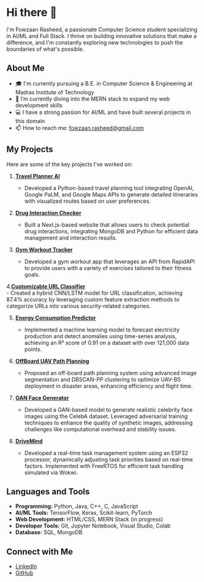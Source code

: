 # Hi there 👋

I'm Fowzaan Rasheed, a passionate Computer Science student specializing in AI/ML and Full Stack. I thrive on building innovative solutions that make a difference, and I'm constantly exploring new technologies to push the boundaries of what's possible.

## About Me

- 🎓 I'm currently pursuing a B.E. in Computer Science & Engineering at Madras Institute of Technology
- 🌱 I’m currently diving into the MERN stack to expand my web development skills
- 💻 I have a strong passion for AI/ML and have built several projects in this domain
- 📫 How to reach me: [fowzaan.rasheed@gmail.com](mailto:fowzaan.rasheed@gmail.com)

## My Projects

Here are some of the key projects I've worked on:

1. **[Travel Planner AI](https://github.com/gitzaan/AI-Travel-Itenary-Creator)**  
    - Developed a Python-based travel planning tool integrating OpenAI, Google PaLM, and Google Maps APIs to generate detailed itineraries with visualized routes based on user preferences.

2. **[Drug Interaction Checker](https://github.com/gitzaan/Drug-Interaction-Checking-Website)**  
    - Built a Next.js-based website that allows users to check potential drug interactions, integrating MongoDB and Python for efficient data management and interaction results.

3. **[Gym Workout Tracker](https://github.com/gitzaan/Measure-Energy-Consumption-)**  
    - Developed a gym workout app that leverages an API from RapidAPI to provide users with a variety of exercises tailored to their fitness goals.

4.**[Customizable URL Classifier](https://github.com/gitzaan/Transfer-Learning-for-Customizable-Web-Filtering)**  
    - Created a hybrid CNN/LSTM model for URL classification, achieving 87.4% accuracy by leveraging custom feature extraction methods to categorize URLs into various security-related categories.

5. **[Energy Consumption Predictor](https://github.com/gitzaan/Measure-Energy-Consumption-)**   
    - Implemented a machine learning model to forecast electricity production and detect anomalies using time-series analysis, achieving an R² score of 0.91 on a dataset with over 121,000 data points.

6. **[OffBoard UAV Path Planning](https://github.com/gitzaan/UAVPath)**   
    -  Proposed an off-board path planning system using advanced image segmentation and DBSCAN-PP clustering to optimize UAV-BS deployment in disaster areas, enhancing efficiency and flight time.

7. **[GAN Face Generator](https://github.com/gitzaan/NM_GAN_FaceGeneration)**   
    - Developed a GAN-based model to generate realistic celebrity face images using the CelebA dataset. Leveraged adversarial training techniques to enhance the quality of synthetic images, addressing challenges like computational overhead and stability issues.

8. **[DriveMind](https://github.com/Pronoy513/DynamicTaskPriority)**   
   -  Developed a real-time task management system using an ESP32 processor, dynamically adjusting task priorities based on real-time factors. Implemented with FreeRTOS for efficient task handling simulated via Wokwi.


## Languages and Tools

- **Programming:** Python, Java, C++, C, JavaScript
- **AI/ML Tools:** TensorFlow, Keras, Scikit-learn, PyTorch
- **Web Development:** HTML/CSS, MERN Stack (in progress)
- **Developer Tools:** Git, Jupyter Notebook, Visual Studio, Colab
- **Database:** SQL, MongoDB

## Connect with Me

- [LinkedIn](https://www.linkedin.com/in/fowzaan-rasheed-6ba094293)
- [GitHub](https://github.com/gitzaan)
